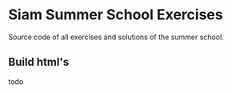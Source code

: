 # Siam Summer School Exercises

Source code of all exercises and solutions of the summer
school.

## Build html's

todo
